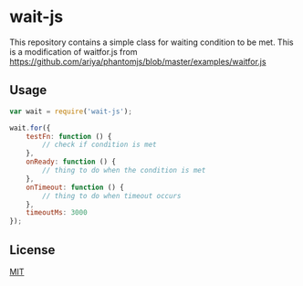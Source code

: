 # wait-js

This repository contains a simple class for waiting condition to be met. This is a modification of waitfor.js from https://github.com/ariya/phantomjs/blob/master/examples/waitfor.js

## Usage

```javascript
var wait = require('wait-js');

wait.for({
    testFn: function () {
        // check if condition is met
    },
    onReady: function () {
        // thing to do when the condition is met
    },
    onTimeout: function () {
        // thing to do when timeout occurs
    },
    timeoutMs: 3000
});
```

## License

[MIT](http://opensource.org/licenses/MIT)